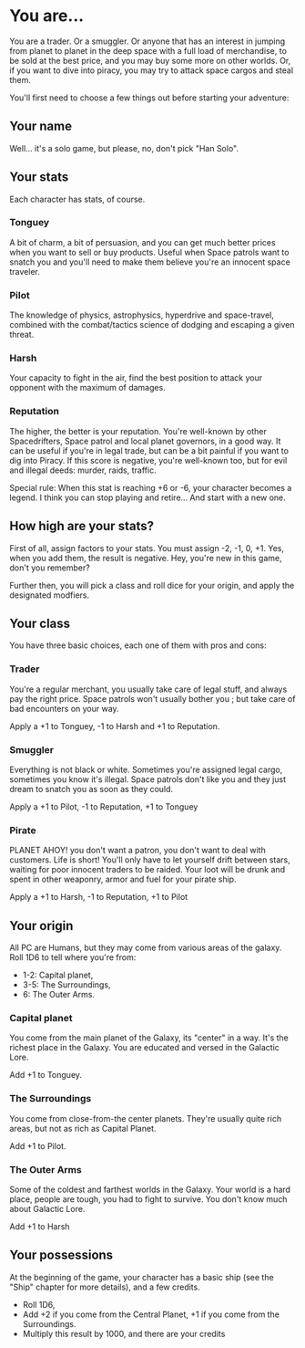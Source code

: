 # You are...

You are a trader. Or a smuggler. Or anyone that has an interest in jumping from
planet to planet in the deep space with a full load of merchandise, to be sold
at the best price, and you may buy some more on other worlds. Or, if you want to
dive into piracy, you may try to attack space cargos and steal them.

You'll first need to choose a few things out before starting your adventure:

## Your name

Well... it's a solo game, but please, no, don't pick "Han Solo".

## Your stats

Each character has stats, of course.

### Tonguey

A bit of charm, a bit of persuasion, and you can get much better prices when you
want to sell or buy products. Useful when Space patrols want to snatch you and
you'll need to make them believe you're an innocent space traveler.

### Pilot

The knowledge of physics, astrophysics, hyperdrive and space-travel, combined
with the combat/tactics science of dodging and escaping a given threat.

### Harsh

Your capacity to fight in the air, find the best position to attack your
opponent with the maximum of damages.

### Reputation

The higher, the better is your reputation. You're well-known by other
Spacedrifters, Space patrol and local planet governors, in a good way. It can be
useful if you're in legal trade, but can be a bit painful if you want to dig
into Piracy. If this score is negative, you're well-known too, but for evil and
illegal deeds: murder, raids, traffic.

Special rule: When this stat is reaching +6 or -6, your character becomes a legend.
I think you can stop playing and retire... And start with a new one.

## How high are your stats?

First of all, assign factors to your stats. You must assign -2, -1, 0, +1. Yes,
when you add them, the result is negative. Hey, you're new in this game, don't
you remember?

Further then, you will pick a class and roll dice for your origin, and apply
the designated modfiers.

## Your class

You have three basic choices, each one of them with pros and cons:

### Trader

You're a regular merchant, you usually take care of legal stuff, and
always pay the right price. Space patrols won't usually bother you ; but take
care of bad encounters on your way.

Apply a +1 to Tonguey, -1 to Harsh and +1 to Reputation.

### Smuggler

Everything is not black or white. Sometimes you're assigned legal
cargo, sometimes you know it's illegal. Space patrols don't like you and they
just dream to snatch you as soon as they could.

Apply a +1 to Pilot, -1 to Reputation, +1 to Tonguey

### Pirate

PLANET AHOY! you don't want a patron, you don't want to deal with
customers. Life is short! You'll only have to let yourself drift between
stars, waiting for poor innocent traders to be raided. Your loot will be drunk
and spent in other weaponry, armor and fuel for your pirate ship.

Apply a +1 to Harsh, -1 to Reputation, +1 to Pilot

## Your origin

All PC are Humans, but they may come from various areas of the galaxy. Roll 1D6
to tell where you're from:

* 1-2: Capital planet,
* 3-5: The Surroundings,
* 6: The Outer Arms.

### Capital planet

You come from the main planet of the Galaxy, its "center" in a way. It's the
richest place in the Galaxy. You are educated and versed in the Galactic Lore.

Add +1 to Tonguey.

### The Surroundings

You come from close-from-the center planets. They're usually quite rich areas,
but not as rich as Capital Planet.

Add +1 to Pilot.

### The Outer Arms

Some of the coldest and farthest worlds in the Galaxy. Your world is a hard
place, people are tough, you had to fight to survive. You don't know much about
Galactic Lore.

Add +1 to Harsh

## Your possessions

At the beginning of the game, your character has a basic ship (see the "Ship"
chapter for more details), and a few credits.

* Roll 1D6,
* Add +2 if you come from the Central Planet, +1 if you come from the
  Surroundings.
* Multiply this result by 1000, and there are your credits
